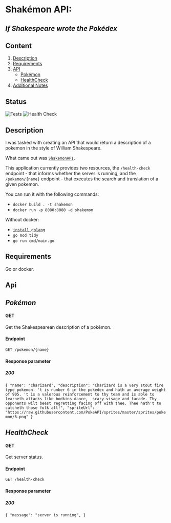 # Shakémon API:
## *If Shakespeare wrote the Pokédex*

## Content

1. [Description](#Motivation) 
2. [Requirements](#Requirements)
3. [API](#API)
    - [Pokémon](#Pokémon)
    - [HealthCheck](#HealthCheck)
4. [Additional Notes](#API)

## Status

![Tests](https://github.com/vix993/project-lifeline/actions/workflows/test.yml/badge.svg)  ![Health Check](https://github.com/vix993/project-lifeline/actions/workflows/health_check.yml/badge.svg)

## Description

I was tasked with creating an API that would return a description of a pokemon in the style of William Shakespeare.

What came out was [`ShakemonAPI`](https://shakemon-zu2jrydmba-lm.a.run.app).

This application currently provides two resources, the `/health-check` endpoint - that informs whether the server is running, and the `/pokemon/{name}` endpoint - that executes the search and translation of a given pokemon.

You can run it with the following commands: 
- `docker build . -t shakemon`
- `docker run -p 8080:8080 -d shakemon`

Without docker:
- [`install golang`](https://go.dev/doc/install)
- `go mod tidy`
- `go run cmd/main.go`

## Requirements

Go or docker.

## Api
## *Pokémon*

#### GET
Get the Shakespearean description of a pokémon.
#### Endpoint
`GET /pokemon/{name}`
#### Response parameter
##### 200
`{
    "name": "charizard",
    "description": "Charizard is a very stout fire type pokemon. 't is number 6 in the pokedex and hath an average weight of 905. 't is a valorous reinforcement to thy team and is able to learneth attacks like bodkins-dance,  scary-visage and facade. Thy opponents wilt beest regretting facing off with thee. Thee hath't to catcheth those folk all!",
    "spriteUrl": "https://raw.githubusercontent.com/PokeAPI/sprites/master/sprites/pokemon/6.png"
}`
## *HealthCheck*

#### GET
Get server status.
#### Endpoint
`GET /health-check`
#### Response parameter
##### 200
`{
    "message": "server is running",
}`
